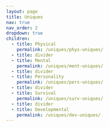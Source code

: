 ```yaml
---
layout: page
title: Uniques
nav: true
nav_order: 2
dropdown: true
children:
  - title: Physical
    permalink: /uniques/phys-uniques/
  - title: divider
  - title: Mental
    permalink: /uniques/ment-uniques/
  - title: divider
  - title: Personality
    permalink: /uniques/pers-uniques/
  - title: divider
  - title: Survival
    permalink: /uniques/surv-uniques/
  - title: divider
  - title: Developmental
    permalink: /uniques/dev-uniques/
---
```

